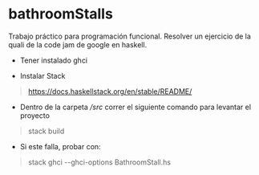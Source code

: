 # bathroomStalls
Trabajo práctico para programación funcional. Resolver un ejercicio de la quali de la code jam de google en haskell.

- Tener instalado ghci

- Instalar Stack 
> https://docs.haskellstack.org/en/stable/README/

- Dentro de la carpeta _/src_ correr el siguiente comando para levantar el proyecto
> stack build

- Si este falla, probar con:
> stack ghci --ghci-options BathroomStall.hs
